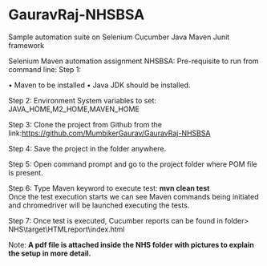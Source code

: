 # GauravRaj-NHSBSA
Sample automation suite on Selenium Cucumber Java Maven Junit framework

Selenium Maven automation assignment NHSBSA: Pre-requisite to run from command line:
Step 1:

•	Maven to be installed
•	Java JDK should be installed.
 
Step 2:
Environment System variables to set: JAVA_HOME,M2_HOME,MAVEN_HOME
 

Step 3: Clone the project from Github from the link:https://github.com/MumbikerGaurav/GauravRaj-NHSBSA

Step 4: Save the project in the folder anywhere.

Step 5: Open command prompt and go to the project folder where POM file is present.
 
Step 6: Type Maven keyword to execute test: **mvn clean test**  
Once the test execution starts we can see Maven commands being initiated and chromedriver will be launched executing the tests.
 
 
Step 7: Once test is executed, Cucumber reports can be found in folder> NHS\target\HTMLreport\index.html
 
Note: **A pdf file is attached inside the NHS folder with pictures to explain the setup in more detail.**
